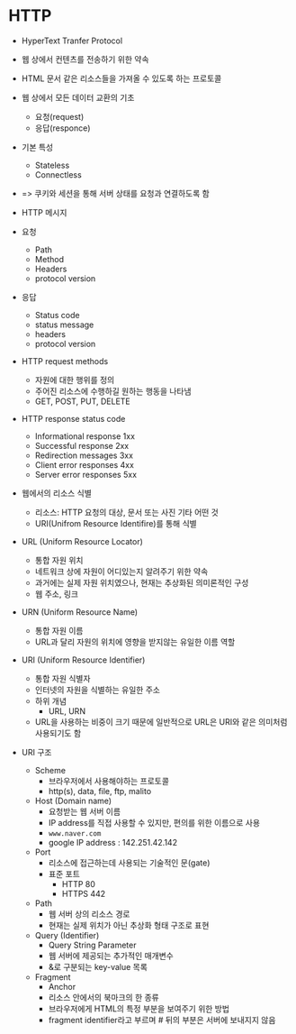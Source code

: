 # HTTP

- HyperText Tranfer Protocol
- 웹 상에서 컨텐츠를 전송하기 위한 약속
- HTML 문서 같은 리소스들을 가져올 수 있도록 하는 프로토콜
- 웹 상에서 모든 데이터 교환의 기초
  - 요청(request)
  - 응답(responce)
- 기본 특성
  - Stateless
  - Connectless
- => 쿠키와 세션을 통해 서버 상태를 요청과 연결하도록 함

- HTTP 메시지
- 요청
  - Path
  - Method
  - Headers
  - protocol version
- 응답
  - Status code
  - status message
  - headers
  - protocol version
- HTTP request methods
  - 자원에 대한 행위를 정의
  - 주어진 리소스에 수행하길 원하는 행동을 나타냄
  - GET, POST, PUT, DELETE
- HTTP response status code
  - Informational response 1xx
  - Successful response 2xx
  - Redirection messages 3xx
  - Client error responses 4xx
  - Server error responses 5xx

- 웹에서의 리소스 식별
  - 리소스: HTTP 요청의 대상, 문서 또는 사진 기타 어떤 것
  - URI(Unifrom Resource Identifire)를 통해 식별
- URL (Uniform Resource Locator)
  - 통합 자원 위치
  - 네트워크 상에 자원이 어디있는지 알려주기 위한 약속
  - 과거에는 실제 자원 위치였으나, 현재는 추상화된 의미론적인 구성
  - 웹 주소, 링크
- URN (Uniform Resource Name)
  - 통합 자원 이름
  - URL과 달리 자원의 위치에 영향을 받지않는 유일한 이름 역할

- URI (Uniform Resource Identifier)
  - 통합 자원 식별자
  - 인터넷의 자원을 식별하는 유일한 주소
  - 하위 개념
    - URL, URN
  - URL을 사용하는 비중이 크기 때문에 일반적으로 URL은 URI와 같은 의미처럼 사용되기도 함

- URI 구조

  - Scheme
    - 브라우저에서 사용해야하는 프로토콜
    - http(s), data, file, ftp, malito
  - Host (Domain name)
    - 요청받는 웹 서버 이름
    - IP address를 직접 사용할 수 있지만, 편의를 위한 이름으로 사용
    - `www.naver.com`
    - google IP address : 142.251.42.142
  - Port
    - 리소스에 접근하는데 사용되는 기술적인 문(gate)
    - 표준 포트
      - HTTP 80
      - HTTPS 442
  - Path
    - 웹 서버 상의 리소스 경로
    - 현재는 실제 위치가 아닌 추상화 형태 구조로 표현
  - Query (Identifier)
    - Query String Parameter
    - 웹 서버에 제공되는 추가적인 매개변수
    - &로 구분되는 key-value 목록
  - Fragment
    - Anchor
    - 리소스 안에서의 북마크의 한 종류
    - 브라우저에게 HTML의 특정 부분을 보여주기 위한 방법
    - fragment identifier라고 부르며 # 뒤의 부분은 서버에 보내지지 않음

  
